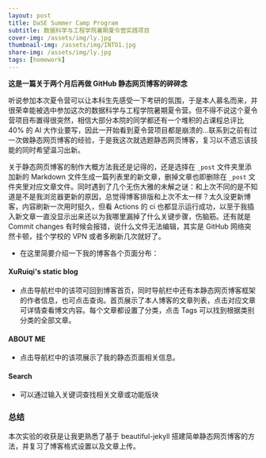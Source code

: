 ```yaml
---
layout: post
title: DaSE Summer Camp Program
subtitle: 数据科学与工程学院暑期夏令营实践项目
cover-img: /assets/img/ly.jpg
thumbnail-img: /assets/img/INTO1.jpg
share-img: /assets/img/ly.jpg
tags: [homework]
---
```


**这是一篇关于两个月后再做 GitHub 静态网页博客的碎碎念**

听说参加本次夏令营可以让本科生先感受一下考研的氛围，于是本人慕名而来，并很荣幸能被选中参加这次的数据科学与工程学院暑期夏令营。但不得不说这个夏令营项目布置得很突然，相信大部分本院的同学都还有一个堆积的占课程总评比 40% 的 AI 大作业要写，因此一开始看到夏令营项目都是崩溃的...联系到之前有过一次做静态网页博客的经验，于是我这次就选题静态网页博客，复习以不遗忘该技能的同时希望温习出新。

关于静态网页博客的制作大概方法我还是记得的，还是选择在 `_post` 文件夹里添加新的 Markdown 文件生成一篇列表里的新文章，删掉文章也即删除在 `_post` 文件夹里对应文章文件。同时遇到了几个无伤大雅的未解之谜：和上次不同的是不知道是不是我浏览器更新的原因，总觉得博客排版和上次不太一样？太久没更新博客，内容刷新一次用时挺久，但看 Actions 的 ci 也都显示运行成功，以至于我插入新文章一直没显示出来还以为我哪里漏掉了什么关键步骤，伤脑筋。还有就是 Commit changes 有时候会报错，说什么文件无法编辑，其实是 GitHub 网络突然卡顿，挂个学校的 VPN 或者多刷新几次就好了。

- 在这里简要介绍一下我的博客各个页面分布：

#### XuRuiqi's static blog
- 点击导航栏中的该项可回到博客首页，同时导航栏中还有本静态网页博客框架的作者信息，也可点击查询。首页展示了本人博客的文章列表，点击对应文章可详情查看博文内容。每个文章都设置了分类，点击 Tags 可以找到根据类别分类的全部文章。

#### ABOUT ME
- 点击导航栏中的该项展示了我的静态页面相关信息。

#### Search
- 可以通过输入关键词查找相关文章或功能版块

### 总结
本次实验的收获是让我更熟悉了基于 beautiful-jekyll 搭建简单静态网页博客的方法，并复习了博客格式设置以及文章上传。
